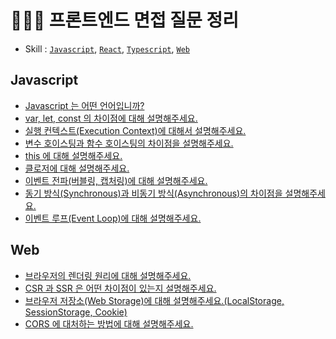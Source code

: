 # 👩🏻‍💻 프론트엔드 면접 질문 정리
- Skill : [`Javascript`](#Javascript
), [`React`](#React), [`Typescript`](#typescript), [`Web`](#web)


## Javascript
- [Javascript 는 어떤 언어입니까?](js/javascript.md)
- [var, let, const 의 차이점에 대해 설명해주세요.](js/var-let-const-diff.md)
- [실행 컨텍스트(Execution Context)에 대해서 설명해주세요.](js/execution-context.md)
- [변수 호이스팅과 함수 호이스팅의 차이점을 설명해주세요.](js/hoisting.md)
- [this 에 대해 설명해주세요.](js/this.md)
- [클로저에 대해 설명해주세요.](js/closure.md)
- [이벤트 전파(버블링, 캡처링)에 대해 설명해주세요.](js/event-propagation.md)
- [동기 방식(Synchronous)과 비동기 방식(Asynchronous)의 차이점을 설명해주세요.](js/synchronous-asynchronous.md)
- [이벤트 루프(Event Loop)에 대해 설명해주세요.](js/event-loop.md)

## Web
- [브라우저의 렌더링 원리에 대해 설명해주세요.](web/browser-rendering.md)
- [CSR 과 SSR 은 어떤 차이점이 있는지 설명해주세요.](web/csr-ssr-diff.md)
- [브라우저 저장소(Web Storage)에 대해 설명해주세요.(LocalStorage, SessionStorage, Cookie)](web/web-storage.md)
- [CORS 에 대처하는 방법에 대해 설명해주세요.](web/cross-origin-resource-sharing.md)